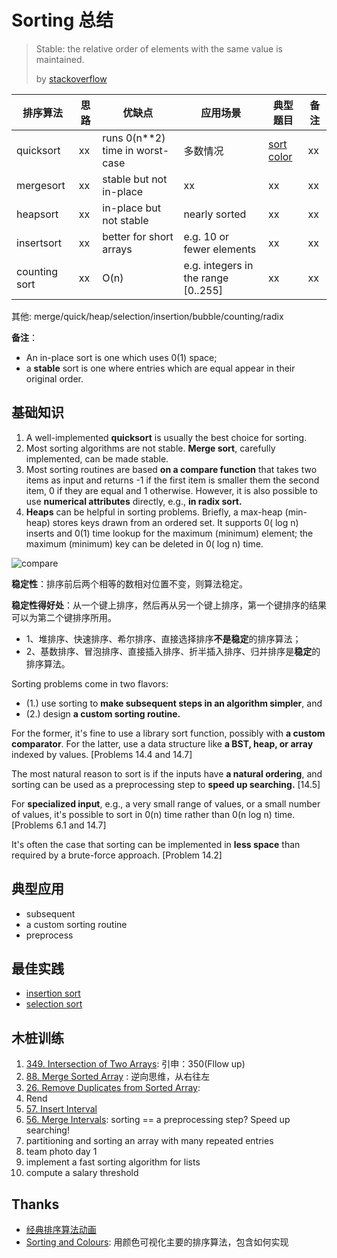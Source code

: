 # Sorting 总结

> Stable: the relative order of elements with the same value is maintained. 
> 
> by [stackoverflow](https://stackoverflow.com/questions/20761396/why-selection-sort-can-be-stable-or-unstable)



|    排序算法    |思路 |  优缺点 | 应用场景| 典型题目 | 备注 | 
| ---------- | --- | ---------- | --- | --- | --- |
| quicksort | xx |runs 0(n**2) time in worst-case | 多数情况 | [sort color](https://leetcode.com/problems/sort-colors/description/) | xx |
| mergesort | xx | stable but not in-place | xx | xx | xx |
| heapsort | xx | in-place but not stable | nearly sorted | xx | xx |
| insertsort | xx | better for short arrays |  e.g. 10 or fewer elements | xx | xx |
| counting sort | xx | O(n)|  e.g. integers in the range [0..255] | xx | xx |

其他: merge/quick/heap/selection/insertion/bubble/counting/radix 

**备注**：

- An in-place sort is one which uses 0(1) space; 
- a **stable** sort is one where entries which are equal appear in their original order.


## 基础知识

1. A well-implemented **quicksort** is usually the best choice for sorting. 
2. Most sorting algorithms are not stable. **Merge sort**, carefully implemented, can be made stable.
3. Most sorting routines are based **on a compare function** that takes two items as input and returns -1 if the first item is smaller them the second item, 0 if they are equal and 1 otherwise. However, it is also possible to use **numerical attributes** directly, e.g., **in radix sort.**
4. **Heaps** can be helpful in sorting problems. Briefly, a max-heap (min-heap) stores keys drawn from an ordered set. It supports 0( log n) inserts and 0(1) time lookup for the maximum (minimum) element; the maximum (minimum) key can be deleted in 0( log n) time. 


![compare](https://i.imgur.com/ZyzWmIG.png)

**稳定性**：排序前后两个相等的数相对位置不变，则算法稳定。

**稳定性得好处**：从一个键上排序，然后再从另一个键上排序，第一个键排序的结果可以为第二个键排序所用。


* 1、堆排序、快速排序、希尔排序、直接选择排序**不是稳定**的排序算法；
* 2、基数排序、冒泡排序、直接插入排序、折半插入排序、归并排序是**稳定**的排序算法。


Sorting problems come in two flavors: 
 
*  (1.) use sorting to **make subsequent steps in an algorithm simpler**, and 
*  (2.) design **a custom sorting routine.** 
  
 For the former, it's fine to use a library sort function, possibly with **a custom comparator**. For the latter, use a data structure like **a BST, heap, or array** indexed by values. [Problems 14.4 and 14.7]
 
The most natural reason to sort is if the inputs have **a natural ordering**, and sorting can be used as a preprocessing step to **speed up searching.** [14.5]

For **specialized input**, e.g., a very small range of values, or a small number of values, it's possible to sort in 0(n) time rather than 0(n log n) time. [Problems 6.1 and 14.7]

It's often the case that sorting can be implemented in **less space** than required by a brute-force approach. [Problem 14.2]



## 典型应用

- subsequent
- a custom sorting routine
- preprocess 

## 最佳实践

- [insertion sort](https://repl.it/@WillWang42/insertion-sort)
- [selection sort](https://repl.it/@WillWang42/selection-sort)

## 木桩训练

1. [349. Intersection of Two Arrays](https://leetcode.com/problems/intersection-of-two-arrays/description/): 引申：350(Fllow up)
2. [88. Merge Sorted Array](https://leetcode.com/problems/merge-sorted-array/description/) : 逆向思维，从右往左
3. [26. Remove Duplicates from Sorted Array](https://leetcode.com/problems/remove-duplicates-from-sorted-array/description/):
4. Rend
5. [57. Insert Interval](https://leetcode.com/problems/insert-interval/description/)
6. [56. Merge Intervals](https://leetcode.com/problems/merge-intervals/description/): sorting == a preprocessing step? Speed up searching!
7. partitioning and sorting an array with many repeated entries 
8. team photo day 1 
9. implement a fast sorting algorithm for lists
10. compute a salary threshold

## Thanks 

- [经典排序算法动画](https://github.com/MisterBooo/Article)
- [Sorting and Colours](https://benmosheron.gitlab.io/blog/2019/01/24/sorting.html): 用颜色可视化主要的排序算法，包含如何实现
